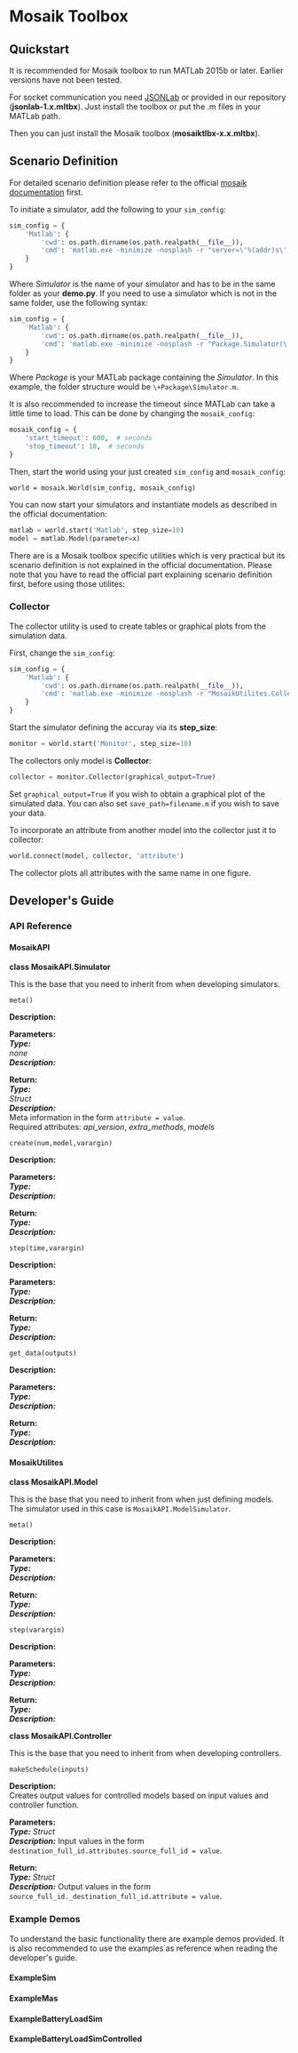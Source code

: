 # Mosaik Toolbox

## Quickstart

It is recommended for Mosaik toolbox to run MATLab 2015b or later. Earlier versions have not been tested.

For socket communication you need [JSONLab](http://www.mathworks.com/matlabcentral/fileexchange/33381-jsonlab--a-toolbox-to-encode-decode-json-files-in-matlab-octave) or provided in our repository (**jsonlab-1.x.mltbx**). Just install the toolbox or put the .m files in your MATLab path.

Then you can just install the Mosaik toolbox (**mosaiktlbx-x.x.mltbx**).

## Scenario Definition

For detailed scenario definition please refer to the official [mosaik documentation](http://mosaik.readthedocs.org/en/latest/scenario-definition.html) first.

To initiate a simulator, add the following to your `sim_config`:
```python
sim_config = {
    'Matlab': {
		'cwd': os.path.dirname(os.path.realpath(__file__)),
		'cmd': 'matlab.exe -minimize -nosplash -r "server=\'%(addr)s\';Simulator(\'%(addr)s\')"'
	}
}
```
Where *Simulator* is the name of your simulator and has to be in the same folder as your **demo.py**. If you need to use a simulator which is not in the same folder, use the following syntax:
```python
sim_config = {
    'Matlab': {
		'cwd': os.path.dirname(os.path.realpath(__file__)),
		'cmd': 'matlab.exe -minimize -nosplash -r "Package.Simulator(\'%(addr)s\')"'
	}
}
```
Where *Package* is your MATLab package containing the *Simulator*. In this example, the folder structure would be `\+Package\Simulator.m`.

It is also recommended to increase the timeout since MATLab can take a little time to load. This can be done by changing the `mosaik_config`:
```python
mosaik_config = {
    'start_timeout': 600,  # seconds
    'stop_timeout': 10,  # seconds
}
```
Then, start the world using your just created `sim_config` and `mosaik_config`:
```
world = mosaik.World(sim_config, mosaik_config)
```
You can now start your simulators and instantiate models as described in the official documentation:
```python
matlab = world.start('Matlab', step_size=10)
model = matlab.Model(parameter=x)
```

There are is a Mosaik toolbox specific utilities which is very practical but its scenario definition is not explained in the official documentation. Please note that you have to read the official part explaining scenario definition first, before using those utilites:

### Collector

The collector utility is used to create tables or graphical plots from the simulation data.

First, change the `sim_config`:
```python
sim_config = {
    'Matlab': {
		'cwd': os.path.dirname(os.path.realpath(__file__)),
		'cmd': 'matlab.exe -minimize -nosplash -r "MosaikUtilites.Collector(\'%(addr)s\')"'
	}
}
```
Start the simulator defining the accuray via its **step_size**:
```python
monitor = world.start('Monitor', step_size=10)
```
The collectors only model is **Collector**:
```python
collector = monitor.Collector(graphical_output=True)
```
Set `graphical_output=True` if you wish to obtain a graphical plot of the simulated data. You can also set `save_path=filename.m` if you wish to save your data.

To incorporate an attribute from another model into the collector just it to collector:
```python
world.connect(model, collector, 'attribute')
```

The collector plots all attributes with the same name in one figure.

## Developer's Guide

### API Reference

#### MosaikAPI

**class MosaikAPI.Simulator**

This is the base that you need to inherit from when developing simulators.

`meta()`

**Description:**  

**Parameters:**  
**_Type:_**  
   *none*  
**_Description:_**

**Return:**  
**_Type:_**  
   *Struct*  
**_Description:_**  
   Meta information in the form `attribute = value`.  
   Required attributes: *api_version*, *extra_methods*, *models*

`create(num,model,varargin)`

**Description:**  

**Parameters:**  
**_Type:_**  
**_Description:_**

**Return:**  
**_Type:_**  
**_Description:_**

`step(time,varargin)`

**Description:**  

**Parameters:**  
**_Type:_**  
**_Description:_**

**Return:**  
**_Type:_**  
**_Description:_**

`get_data(outputs)`

**Description:**  

**Parameters:**  
**_Type:_**  
**_Description:_**

**Return:**  
**_Type:_**  
**_Description:_**

#### MosaikUtilites

**class MosaikAPI.Model**

This is the base that you need to inherit from when just defining models. The simulator used in this case is `MosaikAPI.ModelSimulator`.

`meta()`

**Description:**  

**Parameters:**  
**_Type:_**  
**_Description:_**

**Return:**  
**_Type:_**  
**_Description:_**

`step(varargin)`

**Description:**  

**Parameters:**  
**_Type:_**  
**_Description:_**

**Return:**  
**_Type:_**  
**_Description:_**

**class MosaikAPI.Controller**

This is the base that you need to inherit from when developing controllers.

`makeSchedule(inputs)`

**Description:**  
Creates output values for controlled models based on input values and controller function.

**Parameters:**  
**_Type:_** *Struct*  
**_Description:_** Input values in the form `destination_full_id.attributes.source_full_id = value`.

**Return:**  
**_Type:_** *Struct*  
**_Description:_** Output values in the form `source_full_id._destination_full_id.attribute = value`.


### Example Demos

To understand the basic functionality there are example demos provided. It is also recommended to use the examples as reference when reading the developer's guide.

#### ExampleSim

#### ExampleMas

#### ExampleBatteryLoadSim

#### ExampleBatteryLoadSimControlled
